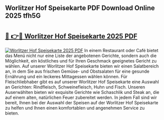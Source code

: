## Worlitzer Hof Speisekarte PDF Download Online 2025 tfh5G

# <h2><a href="http://gce3gni.nevu.top/?p=Worlitzer+Hof+Speisekarte">🔗 👉🔴 Worlitzer Hof Speisekarte 2025 PDF</a></h2>

[![Worlitzer Hof Speisekarte 2025 PDF](https://i.imgur.com/dBaPXMq.png)](http://gce3gni.nevu.top/?p=Worlitzer+Hof+Speisekarte)
In einem Restaurant oder Café bietet das Menü nicht nur eine Liste der angebotenen Gerichte, sondern auch die Möglichkeit, ein köstliches und für Ihren Geschmack geeignetes Gericht zu wählen. Auf unserer Worlitzer Hof Speisekarte bieten wir einen Salatbereich an, in dem Sie aus frischen Gemüse- und Obstsalaten für eine gesunde Ernährung und ein leckeres Mittagessen wählen können. Für Fleischliebhaber gibt es auf unserer Worlitzer Hof Speisekarte eine Auswahl an Gerichten: Rindfleisch, Schweinefleisch, Huhn und Fisch. Unseren Auserwählten bieten wir exquisite Gerichte wie Schaschlik und Steak an, die auf einem alten, natürlichen Feuer zubereitet werden. In jedem Fall sind wir bereit, Ihnen bei der Auswahl der Speisen auf der Worlitzer Hof Speisekarte zu helfen und Ihnen einen komfortablen und angenehmen Service zu bieten.
